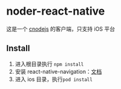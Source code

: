 # noder-react-native
这是一个 [cnodejs](https://cnodejs.org/) 的客户端，只支持 iOS 平台
## Install
1. 进入根目录执行 `npm install`
2. 安装 react-native-navigation：[文档](http://wix.github.io/react-native-navigation/#/installation-ios)
3. 进入 ios 目录，执行`pod install`

